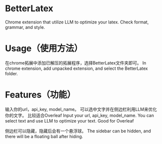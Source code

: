 # BetterLatex
Chrome extension that utilize LLM to optimize your latex. Check format, grammar, and style.

# Usage（使用方法）
在chrome拓展中添加已解压的拓展程序，选择BetterLatex文件夹即可。
In chrome extension, add unpacked extension, and select the BetterLatex folder.

# Features（功能）
输入你的url，api_key, model_name。 可以选中文字并在侧边栏利用LLM来优化你的文字。 比较适合Overleaf
Input your url, api_key, model_name. You can select text and use LLM to optimize your text. Good for Overleaf

侧边栏可以隐藏，隐藏后会有一个悬浮球。
The sidebar can be hidden, and there will be a floating ball after hiding.
